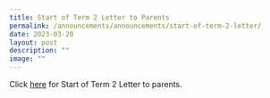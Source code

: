 ```yaml
---
title: Start of Term 2 Letter to Parents
permalink: /announcements/announcements/start-of-term-2-letter/
date: 2023-03-20
layout: post
description: ""
image: ""
---
```

Click [here](https://www.crestsec.edu.sg/info-at-crest/useful-links/parent) for Start of Term 2 Letter to parents.